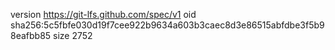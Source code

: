 version https://git-lfs.github.com/spec/v1
oid sha256:5c5fbfe030d19f7cee922b9634a603b3caec8d3e86515abfdbe3f5b98eafbb85
size 2752
